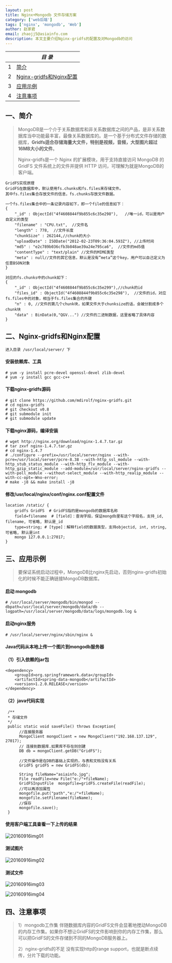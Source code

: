 ```yaml
---
layout: post
title: Nginx+Mongodb 文件存储方案
category: ['web后端']
tags: ['nginx', 'mongodb', 'Web']
author: 赵家君
email: zhaojj5@asiainfo.com
description: 本文主要介绍Nginx-gridfs的配置及对Mongodb的访问
---
```


|  |  *目 录* |
| --- | --- |
| 1 | [简介](#1st) |
| 2 | [Nginx-gridfs和Nginx配置](#2nd) |
| 3 | [应用示例](#3nd) |
| 4 | [注意事项](#end) |

<a id="1st"></a>

## 一、简介
	
> MongoDB是一个介于关系数据库和非关系数据库之间的产品，是非关系数据库当中功能最丰富，最像关系数据库的。是一个基于分布式文件存储的数据库，**Gridfs适合存储海量大文件，特别是视频，音频，大型图片超过16MB大小的文件**。
> 
> Nginx-gridfs是一个 Nginx 的扩展模块，用于支持直接访问 MongoDB 的 GridFS 文件系统上的文件并提供 HTTP 访问，可理解为就是MongoDB的客户端。

    GridFS实现原理
    GridFS在数据库中，默认使用fs.chunks和fs.files来存储文件。
    其中fs.files集合存放文件的信息，fs.chunks存放文件数据。

    一个fs.files集合中的一条记录内容如下，即一个file的信息如下：
    {
    	"_id" : ObjectId("4f4608844f9b855c6c35e298"),   //唯一id，可以是用户自定义的类型
    	"filename" : "CPU.txt",  //文件名
    	"length" : 778,  //文件长度
    	"chunkSize" : 262144,//chunk的大小
    	"uploadDate" : ISODate("2012-02-23T09:36:04.593Z"), //上传时间
    	"md5" : "e2c789b036cfb3b848ae39a24e795ca6",  //文件的md5值
    	"contentType" : "text/plain" //文件的MIME类型
    	"meta" : null//文件的其它信息，默认是没有”meta”这个key，用户可以自己定义为任意BSON对象
    }

    对应的fs.chunks中的chunk如下：
    {
    	"_id" : ObjectId("4f4608844f9b855c6c35e299"),//chunk的id
    	"files_id" : ObjectId("4f4608844f9b855c6c35e298"),  //文件的id，对应fs.files中的对象，相当于fs.files集合的外键
    	"n" : 0, //文件的第几个chunk块，如果文件大于chunksize的话，会被分割成多个chunk块
    	"data" : BinData(0,"QGV...") //文件的二进制数据，这里省略了具体内容
    }


<a id="2nd"></a>

## 二、Nginx-gridfs和Nginx配置

    进入目录 /usr/local/server/ 下

#### 安装依赖库、工具 ####

    # yum -y install pcre-devel openssl-devel zlib-devel
    # yum -y install gcc gcc-c++

#### 下载nginx-gridfs源码 ####

    # git clone https://github.com/mdirolf/nginx-gridfs.git
    # cd nginx-gridfs
    # git checkout v0.8
    # git submodule init
    # git submodule update
    
#### 下载nginx源码，编译安装 ####

    # wget http://nginx.org/download/nginx-1.4.7.tar.gz
    # tar zxvf nginx-1.4.7.tar.gz
    # cd nginx-1.4.7
    # ./configure --prefix=/usr/local/server/nginx --with-pcre=/usr/local/server/pcre-8.38 --with-http_ssl_module --with-http_stub_status_module --with-http_flv_module --with-http_gzip_static_module --add-module=/usr/local/server/nginx-gridfs --with-poll_module --without-select_module --with-http_realip_module --with-cc-opt=-Wno-error;
    # make -j8 && make install -j8
    
#### 修改/usr/local/nginx/conf/nginx.conf配置文件 ####

    location /static/ {
	    gridfs GridFS  # GridFS指的是mongodb的数据库名称
	    field=filename  # [field]：查询字段，保证mongdb里有这个字段名，支持_id, filename, 可省略, 默认是_id
	    type=string; # [type]：解释field的数据类型，支持objectid, int, string, 可省略, 默认是int
	    mongo 127.0.0.1:27017;
    }

<a id="3nd"></a>

## 三、应用示例

> 要保证系统启动过程中，MongoDB比nginx先启动，否则nginx-gridfs初始化的时候不能正确链接MongoDB数据库。

#### 启动 mongodb ####

    # /usr/local/server/mongodb/bin/mongod --dbpath=/usr/local/server/mongodb/data/db --logpath=/usr/local/server/mongodb/data/logs/mongodb.log &

#### 启动nginx服务 ####

    # /usr/local/server/nginx/sbin/nginx &

#### Java代码从本地上传一个图片到mongodb服务器 ####

#### （1）引入依赖的jar包 ####

    <dependency>
		<groupId>org.springframework.data</groupId>
		<artifactId>spring-data-mongodb</artifactId>
		<version>1.2.0.RELEASE</version>
	</dependency>

####  （2）java代码实现 ####

     /**  
     * 存储文件  
     */  
     public static void saveFile() throws Exception{  
		  //连接服务器  
		  MongoClient mongoClient = new MongoClient("192.168.137.129", 27017);
		  // 连接到数据库.如果库不存在则创建
		  DB db = mongoClient.getDB("GridFS");
		   
		  //文件操作是在DB的基础上实现的，与表和文档没有关系  
		  GridFS gridFS = new GridFS(db);
		   
		  String fileName="asiainfo.jpg";  
		  File readFile=new File("e:/"+fileName);  
		  GridFSInputFile  mongofile=gridFS.createFile(readFile);  
		  //可以再添加属性  
		  mongofile.put("path","e:/"+fileName);  
		  mongofile.setFilename(fileName);
		  //保存  
		  mongofile.save();           
     }  

#### 使用客户端工具查看一下上传的结果 ####

![20160916img01](/images/zhaojiajun/20160916img01.jpg)

#### 测试图片 ####

![20160916img02](/images/zhaojiajun/20160916img02.jpg)

#### 测试文件 ####

![20160916img03](/images/zhaojiajun/20160916img03.jpg)

![20160916img04](/images/zhaojiajun/20160916img04.jpg)

<a id="end"></a>

## 四、注意事项

> 1）mongodb工作集
> 伴随数据库内容的GridFS文件会显著地搅动MongoDB的内存工作集。如果你不想让GridFS的文件影响到你的内存工作集，那么可以把GridFS的文件存储到不同的MongoDB服务器上。
> 
> 2）nginx-gridfs的不足
> 没有实现http的range support，也就是断点续传，分片下载的功能。